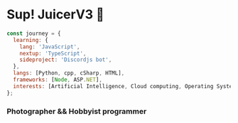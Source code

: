 # Sup! JuicerV3 :wave:
```js
const journey = {
  learning: {
    lang: 'JavaScript',
    nextup: 'TypeScript',
    sideproject: 'Discordjs bot',
  },
  langs: [Python, cpp, cSharp, HTML],
  frameworks: [Node, ASP.NET],
  interests: [Artificial Intelligence, Cloud computing, Operating System]
};
```

### Photographer && Hobbyist programmer
